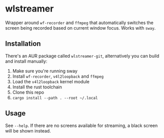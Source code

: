 # wlstreamer

Wrapper around `wf-recorder` and `ffmpeg` that automatically switches the screen being recorded based on current window focus. Works with `sway`.

## Installation

There's an AUR package called `wlstreamer-git`, alternatively you can build and install manually:

1. Make sure you're running sway
2. Install `wf-recorder`, `v4l2loopback` and `ffmpeg`
3. Load the `v4l2loopback` kernel module
4. Install the rust toolchain
5. Clone this repo
6. `cargo install --path . --root ~/.local`



## Usage

See `--help`. If there are no screens available for streaming, a black screen will be shown instead.
